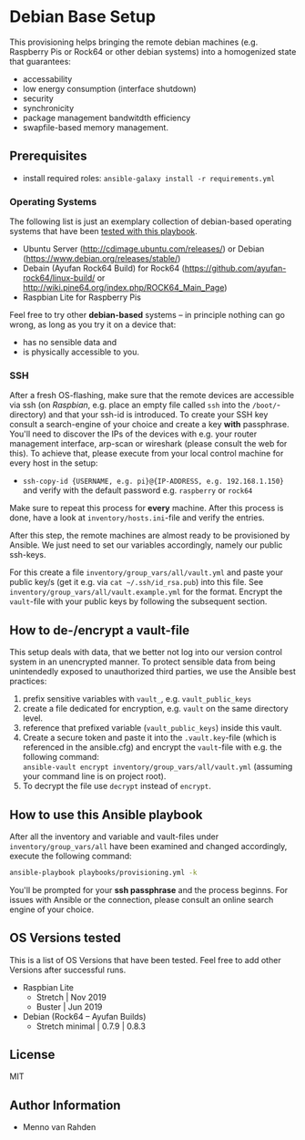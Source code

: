 # Debian Base Setup

This provisioning helps bringing the remote debian machines (e.g. Raspberry Pis or Rock64 or other debian systems) into a homogenized state that guarantees:

- accessability
- low energy consumption (interface shutdown)
- security
- synchronicity
- package management bandwitdth efficiency
- swapfile-based memory management.

## Prerequisites

- install required roles: `ansible-galaxy install -r requirements.yml`

### Operating Systems

The following list is just an exemplary collection of debian-based operating systems that have been [tested with this playbook](#os-versions-tested).

- Ubuntu Server (http://cdimage.ubuntu.com/releases/) or Debian (https://www.debian.org/releases/stable/)
- Debain (Ayufan Rock64 Build) for Rock64 (https://github.com/ayufan-rock64/linux-build/ or http://wiki.pine64.org/index.php/ROCK64_Main_Page)
- Raspbian Lite for Raspberry Pis

Feel free to try other **debian-based** systems – in principle nothing can go wrong, as long as you try it on a device that:

- has no sensible data and
- is physically accessible to you.

### SSH

After a fresh OS-flashing, make sure that the remote devices are accessible via ssh (on *Raspbian*, e.g. place an empty file called `ssh` into the `/boot/`-directory) and that your ssh-id is introduced.
To create your SSH key consult a search-engine of your choice and create a key **with** passphrase.
You'll need to discover the IPs of the devices with e.g. your router management interface, arp-scan or wireshark (please consult the web for this).
To achieve that, please execute from your local control machine for every host in the setup:

- `ssh-copy-id {USERNAME, e.g. pi}@{IP-ADDRESS, e.g. 192.168.1.150}` and verify with the default password e.g. `raspberry` or `rock64`

Make sure to repeat this process for **every** machine.
After this process is done, have a look at `inventory/hosts.ini`-file and verify the entries.

After this step, the remote machines are almost ready to be provisioned by Ansible.
We just need to set our variables accordingly, namely our public ssh-keys.

For this create a file `inventory/group_vars/all/vault.yml` and paste your public key/s (get it e.g. via `cat ~/.ssh/id_rsa.pub`) into this file.
See `inventory/group_vars/all/vault.example.yml` for the format.
Encrypt the `vault`-file with your public keys by following the subsequent section.

## How to de-/encrypt a vault-file

This setup deals with data, that we better not log into our version control system in an unencrypted manner.
To protect sensible data from being unintendedly exposed to unauthorized third parties, we use the Ansible best practices:

1. prefix sensitive variables with `vault_`, e.g. `vault_public_keys`
2. create a file dedicated for encryption, e.g. `vault` on the same directory level.
3. reference that prefixed variable (`vault_public_keys`) inside this vault.
4. Create a secure token and paste it into the `.vault.key`-file (which is referenced in the ansible.cfg) and encrypt the `vault`-file with e.g. the following command:   
   `ansible-vault encrypt inventory/group_vars/all/vault.yml` (assuming your command line is on project root).
5. To decrypt the file use `decrypt` instead of `encrypt`.

## How to use this Ansible playbook

After all the inventory and variable and vault-files under `inventory/group_vars/all` have been examined and changed accordingly, execute the following command:

```bash
ansible-playbook playbooks/provisioning.yml -k
```

You'll be prompted for your **ssh passphrase** and the process beginns.
For issues with Ansible or the connection, please consult an online search engine of your choice.

## OS Versions tested

This is a list of OS Versions that have been tested.
Feel free to add other Versions after successful runs.

- Raspbian Lite
  - Stretch | Nov 2019
  - Buster | Jun 2019
- Debian (Rock64 – Ayufan Builds)
  - Stretch minimal | 0.7.9 | 0.8.3

## License

MIT

## Author Information

- Menno van Rahden
